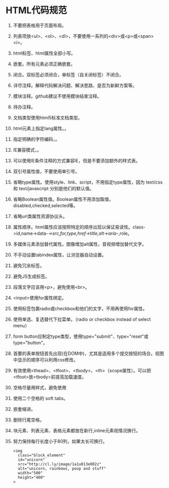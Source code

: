 # HTML代码规范
1. 不要把表格用于页面布局。
2. 列表项放\<ul>、\<ol>、\<dl>，不要使用一系列的\<div>或\<p>或\<span>\<i>。
3. html标签、html属性全部小写。
4. 嵌套。所有元素必须正确嵌套。
5. 闭合。双标签必须闭合，单标签（自关闭标签）不闭合。
6. 详尽注释。解释代码解决问题、解决思路、是否为新鲜方案等。
7. 模块注释。github建议不使用模块结束注释。
8. 待办注释。<!-- TODO:待办事项 -->
9. 文档类型使用html5标准文档类型<!DOCTYPE html>。
10. html元素上指定lang属性。<html lang="cn">。
11. 指定明确的字符编码，<meta charset="UTF-8">。
12. IE兼容模式，<meta http-equiv="X-UA-Compatible" content="IE=Edge">。
13. 可以使用IE条件注释的方式兼容IE，但是不要添加额外的样式表。<!--[if IE8]><html class="ie8" lang="zh-cn"><![endif]-->
14. 双引号属性值，不要使用单引号。
15. 省略type属性。使用style、link、script，不用指定type属性，因为 text/css 和 text/javascript 分别是他们的默认值。
16. 省略Boolean属性值。Boolean属性不用添加取值，disabled,checked,selected等。
17. 省略url类属性资源协议头。
18. 属性顺序。html属性应该按照特定的顺序出现以保证易读性。class->id,name->data-*->src,for,type,href->title,alt->aria-*,role。
19. 多媒体元素添加替代属性。图像增加alt属性，音视频增加替代文字。
20. 不手动设置tabindex属性，让浏览器自动设置。
21. 避免冗余标签。
22. 避免JS生成标签。
23. 段落文字应该用\<p>，避免使用\<br>。
24. \<input>使用for属性绑定<label>。
25. 使用<label>标签包裹radio或checkbox和他们的文字，不用再使用for属性。
26. 使用单选、复选替代下拉菜单。（radio or checkbox instead of select menu）
27. form button应制定type类型，使用type="submit"、type="reset"或type="button"。
28. 首要的表单按钮首先出现(在DOM中)，尤其是适用多个提交按钮的场合。视图中显示的顺序可以利用css修改。
29. 有效使用\<thead>、\<tfoot>、\<tbody>、\<th>（scope属性）。可以把\<tfoot>放\<tbody>前提高加载速度。
30. 空格尽量用样式，避免使用&nbsp;
31. 使用二个空格的 soft tabs。
32. 嵌套缩进。
33. 删除行尾空格。
34. 块元素、列表元素、表格元素都放在新行,inline元素视情况换行。
35. 努力保持每行长度小于80列，如果太长可换行。
	
		<img  
		  class="block_element"  
		  id="unicorn"  
		  src="http://cl.ly/image/1a1u013e002z"  
		  alt="unicorn, rainbows, poop and stuff"  
		  width="500" 
		  height="400" 
		>
    
    

    